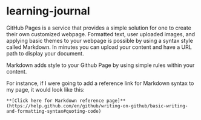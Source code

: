 # learning-journal

GitHub Pages is a service that provides a simple solution for one to create their own customized webpage.  Formatted text, user uploaded images, and applying basic themes to your webpage is possible by using a syntax style called Markdown.  In minutes you can upload your content and have a URL path to display your document.  

Markdown adds style to your Github Page by using simple rules within your content.

For instance, if I were going to add a reference link for Markdown syntax to my page, it would look like this:
```
**[Click here for Markdown reference page]**(https://help.github.com/en/github/writing-on-github/basic-writing-and-formatting-syntax#quoting-code)
```



